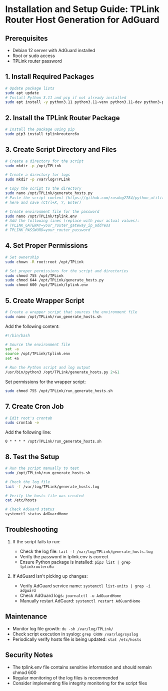 # Installation and Setup Guide: TPLink Router Host Generation for AdGuard

## Prerequisites
- Debian 12 server with AdGuard installed
- Root or sudo access
- TPLink router password

## 1. Install Required Packages
```bash
# Update package lists
sudo apt update
# Install Python 3.11 and pip if not already installed
sudo apt install -y python3.11 python3.11-venv python3.11-dev python3-pip
```

## 2. Install the TPLink Router Package
```bash
# Install the package using pip
sudo pip3 install tplinkrouterc6u
```

## 3. Create Script Directory and Files
```bash
# Create a directory for the script
sudo mkdir -p /opt/TPLink

# Create a directory for logs
sudo mkdir -p /var/log/TPLink

# Copy the script to the directory
sudo nano /opt/TPLink/generate_hosts.py
# Paste the script content (https://github.com/rusdog2784/python_utilities/blob/main/tp-link-deco/generate_hosts.py)
# here and save (Ctrl+X, Y, Enter)

# Create environment file for the password
sudo nano /opt/TPLink/tplink.env
# Add the following lines (replace with your actual values):
# TPLINK_GATEWAY=your_router_gateway_ip_address
# TPLINK_PASSWORD=your_router_password
```

## 4. Set Proper Permissions
```bash
# Set ownership
sudo chown -R root:root /opt/TPLink

# Set proper permissions for the script and directories
sudo chmod 755 /opt/TPLink
sudo chmod 644 /opt/TPLink/generate_hosts.py
sudo chmod 600 /opt/TPLink/tplink.env
```

## 5. Create Wrapper Script
```bash
# Create a wrapper script that sources the environment file
sudo nano /opt/TPLink/run_generate_hosts.sh
```

Add the following content:
```bash
#!/bin/bash

# Source the environment file
set -a
source /opt/TPLink/tplink.env
set +a

# Run the Python script and log output
/usr/bin/python3 /opt/TPLink/generate_hosts.py 2>&1
```

Set permissions for the wrapper script:
```bash
sudo chmod 755 /opt/TPLink/run_generate_hosts.sh
```

## 7. Create Cron Job
```bash
# Edit root's crontab
sudo crontab -e
```

Add the following line:
```
0 * * * * /opt/TPLink/run_generate_hosts.sh
```

## 8. Test the Setup
```bash
# Run the script manually to test
sudo /opt/TPLink/run_generate_hosts.sh

# Check the log file
tail -f /var/log/TPLink/generate_hosts.log

# Verify the hosts file was created
cat /etc/hosts

# Check AdGuard status
systemctl status AdGuardHome
```

## Troubleshooting

1. If the script fails to run:
   - Check the log file: `tail -f /var/log/TPLink/generate_hosts.log`
   - Verify the password in tplink.env is correct
   - Ensure Python package is installed: `pip3 list | grep tplinkrouterc6u`

2. If AdGuard isn't picking up changes:
   - Verify AdGuard service name: `systemctl list-units | grep -i adguard`
   - Check AdGuard logs: `journalctl -u AdGuardHome`
   - Manually restart AdGuard: `systemctl restart AdGuardHome`

## Maintenance

- Monitor log file growth: `du -sh /var/log/TPLink/`
- Check script execution in syslog: `grep CRON /var/log/syslog`
- Periodically verify hosts file is being updated: `stat /etc/hosts`

## Security Notes

- The tplink.env file contains sensitive information and should remain chmod 600
- Regular monitoring of the log files is recommended
- Consider implementing file integrity monitoring for the script files
